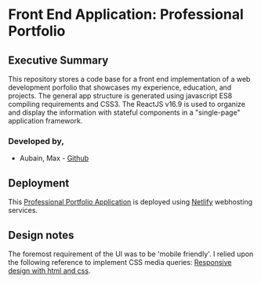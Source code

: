 # Front End Application: Professional Portfolio
## Executive Summary
This repository stores a code base for a front end implementation of a web development porfolio that showcases my experience, education, and projects.  The general app structure is generated using javascript ES8 compiling requirements and CSS3.  The ReactJS v16.9 is used to organize and display the information with stateful components in a "single-page" application framework.

### Developed by,
* Aubain, Max - [Github](https://github.com/maxAubain)  

## Deployment
This [Professional Portfolio Application](https://maxaubain.com/) is deployed using [Netlify](https://app.netlify.com/) webhosting services.

## Design notes
The foremost requirement of the UI was to be 'mobile friendly'.  I relied upon the following reference to implement CSS media queries: [Responsive design with html and css](https://internetingishard.com/html-and-css/responsive-design/).
